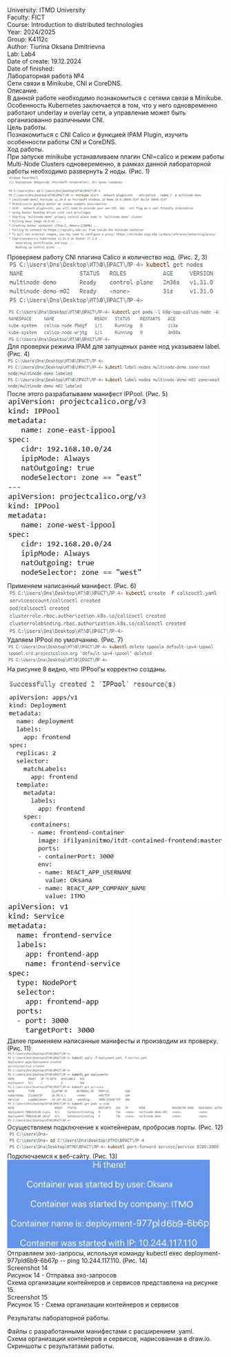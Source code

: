 University: ITMO University  
Faculty: FICT   
Course: Introduction to distributed technologies  
Year: 2024/2025  
Group: K4112c  
Author: Tiurina Oksana Dmitrievna  
Lab: Lab4   
Date of create: 19.12.2024  
Date of finished:       
Лабораторная работа №4   
Сети связи в Minikube, CNI и CoreDNS.    
Описание.   
В данной работе необходимо познакомиться с сетями связи в Minikube. Особенность Kubernetes заключается в том, что у него одновременно работают underlay и overlay сети, а управление может быть организованно различными CNI.    
Цель работы.   
Познакомиться с CNI Calico и функцией IPAM Plugin, изучить особенности работы CNI и CoreDNS.     
Ход работы.    
При запуске minikube устанавливаем плагин CNI=calico и режим работы Multi-Node Clusters одновеременно, в рамках данной лабораторной работы необходимо развернуть 2 ноды. (Рис. 1)      
![1](https://github.com/OksanaT888/2024_2025-introduction_to_distributed_technologies-k4112c-tiurina_o_d/blob/main/lab4/picture/1.jpg)    
Проверяем работу CNI плагина Calico и количество нод. (Рис. 2, 3)       
![2](https://github.com/OksanaT888/2024_2025-introduction_to_distributed_technologies-k4112c-tiurina_o_d/blob/main/lab4/picture/2.jpg)  
![3](https://github.com/OksanaT888/2024_2025-introduction_to_distributed_technologies-k4112c-tiurina_o_d/blob/main/lab4/picture/3.jpg)  
Для проверки режима IPAM для запущеных ранее нод указываем label. (Рис. 4)  
![4](https://github.com/OksanaT888/2024_2025-introduction_to_distributed_technologies-k4112c-tiurina_o_d/blob/main/lab4/picture/4.jpg)  
После этого разрабатываем манифест IPPool. (Рис. 5)  
![5](https://github.com/OksanaT888/2024_2025-introduction_to_distributed_technologies-k4112c-tiurina_o_d/blob/main/lab4/picture/5.jpg)  
Применяем написанный манифест. (Рис. 6)  
![6](https://github.com/OksanaT888/2024_2025-introduction_to_distributed_technologies-k4112c-tiurina_o_d/blob/main/lab4/picture/6.jpg)  
Удаляем IPPool по умолчанию. (Рис. 7)   
![7](https://github.com/OksanaT888/2024_2025-introduction_to_distributed_technologies-k4112c-tiurina_o_d/blob/main/lab4/picture/7.jpg)  
На рисунке 8 видно, что IPPool'ы корректно созданы.   
![8](https://github.com/OksanaT888/2024_2025-introduction_to_distributed_technologies-k4112c-tiurina_o_d/blob/main/lab4/picture/8.jpg)  
![9](https://github.com/OksanaT888/2024_2025-introduction_to_distributed_technologies-k4112c-tiurina_o_d/blob/main/lab4/picture/9.jpg)  
![10](https://github.com/OksanaT888/2024_2025-introduction_to_distributed_technologies-k4112c-tiurina_o_d/blob/main/lab4/picture/10.jpg)  
Далее применяем написанные манифесты и производим их проверку. (Рис. 11)  
![11](https://github.com/OksanaT888/2024_2025-introduction_to_distributed_technologies-k4112c-tiurina_o_d/blob/main/lab4/picture/11.jpg)  
Осуществляем подключение к контейнерам, пробросив порты. (Рис. 12)  
![12](https://github.com/OksanaT888/2024_2025-introduction_to_distributed_technologies-k4112c-tiurina_o_d/blob/main/lab4/picture/12.jpg)  
Подключаемся к веб-сайту. (Рис. 13)  
![13](https://github.com/OksanaT888/2024_2025-introduction_to_distributed_technologies-k4112c-tiurina_o_d/blob/main/lab4/picture/13.jpg)  
Отправляем эхо-запросы, используя команду kubectl exec deployment-977pld6b9-6b67p -- ping 10.244.117.110. (Рис. 14)   
Screenshot 14  
Рисунок 14 - Отправка эхо-запросов   
Схема организации контейнеров и сервисов представлена на рисунке 15.   
Screenshot 15   
Рисунок 15 - Схема организации контейнеров и сервисов    

Результаты лабораторной работы.   

Файлы с разработанными манифестами с расширением .yaml.   
Схема организации контейеров и сервисов, нарисованная в draw.io.   
Скриншоты c результатами работы.   
